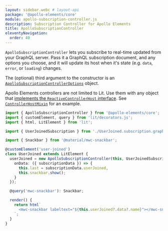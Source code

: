 ```yaml
---
layout: sidebar.webc # layout-api
package: '@apollo-elements/core'
module: apollo-subscription-controller.js
description: Subscription Controller for Apollo Elements
title: ApolloSubscriptionController
eleventyNavigation:
  order: 40
---
```

<!-- ----------------------------------------------------------------------------------------
     Welcome! This file includes automatically generated API documentation.
     To edit the docs that appear within, find the original source file under `packages/*`,
     corresponding to the package name and module in this YAML front-matter block.
     Thank you for your interest in Apollo Elements 😁
------------------------------------------------------------------------------------------ -->

`ApolloSubscriptionController` lets you subscribe to real-time updated from your 
GraphQL server. Pass it a GraphQL subscription document, and any options you 
choose, and it will update its host when it's state (e.g. `data`, `error`, or 
`loading`) changes.

The (optional) third argument to the constructor is an 
[`ApolloSubscriptionControllerOptions`](#options) object.

<inline-notification type="tip">

Apollo Elements controllers are not limited to Lit. Use them with any object 
that [implements the `ReactiveControllerHost` 
interface](https://lit.dev/docs/composition/controllers/). See 
[`ControllerHostMixin`](/api/libraries/mixins/controller-host-mixin/) for an 
example.

</inline-notification>

<code-copy>

```ts
import { ApolloSubscriptionController } from '@apollo-elements/core';
import { customElement, query } from 'lit/decorators.js';
import { html, LitElement } from 'lit';

import { UserJoinedSubscription } from './UserJoined.subscription.graphql.js';

import { Snackbar } from '@material/mwc-snackbar';

@customElement('user-joined')
class UserJoined extends LitElement {
  userJoined = new ApolloSubscriptionController(this, UserJoinedSubscription, {
    onData: ({ subscriptionData }) => {
      this.last = subscriptionData.userJoined,
      this.snackbar.show();
    }
  });

  @query('mwc-snackbar'): Snackbar;

  render() {
    return html`
      <mwc-snackbar labeltext="${this.userJoined?.data?.name}"></mwc-snackbar>
    `;
  }
}
```

</code-copy>
